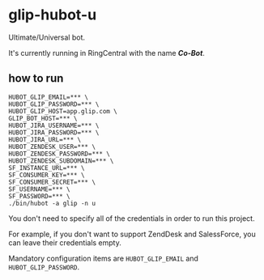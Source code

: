 # glip-hubot-u

Ultimate/Universal bot.

It's currently running in RingCentral with the name ***Co-Bot***.


## how to run

```
HUBOT_GLIP_EMAIL=*** \
HUBOT_GLIP_PASSWORD=*** \
HUBOT_GLIP_HOST=app.glip.com \
GLIP_BOT_HOST=*** \
HUBOT_JIRA_USERNAME=*** \
HUBOT_JIRA_PASSWORD=*** \
HUBOT_JIRA_URL=*** \
HUBOT_ZENDESK_USER=*** \
HUBOT_ZENDESK_PASSWORD=*** \
HUBOT_ZENDESK_SUBDOMAIN=*** \
SF_INSTANCE_URL=*** \
SF_CONSUMER_KEY=*** \
SF_CONSUMER_SECRET=*** \
SF_USERNAME=*** \
SF_PASSWORD=*** \
./bin/hubot -a glip -n u
```

You don't need to specify all of the credentials in order to run this project.

For example, if you don't want to support ZendDesk and SalessForce, you can leave their credentials empty.

Mandatory configuration items are `HUBOT_GLIP_EMAIL` and `HUBOT_GLIP_PASSWORD`.
